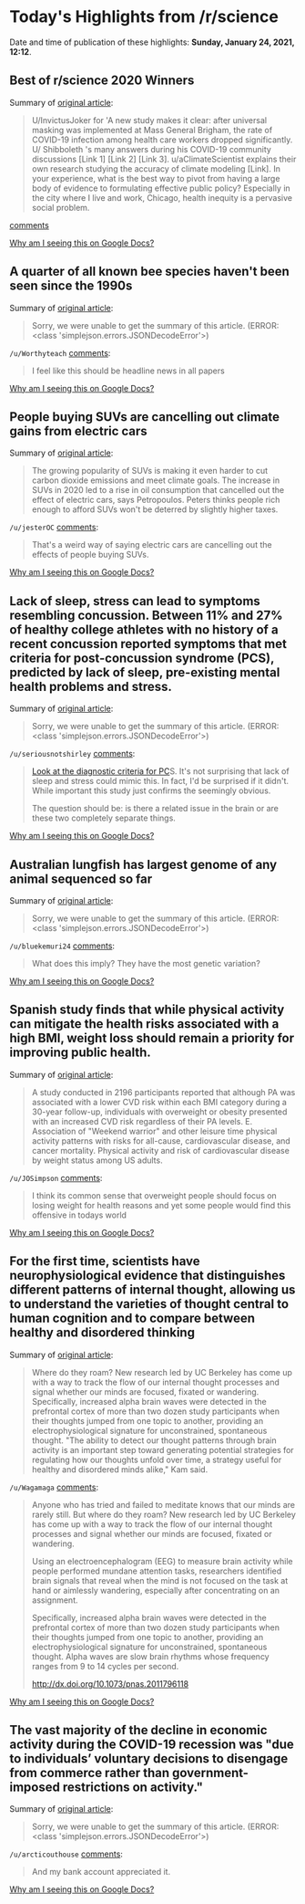 # Today's Highlights from /r/science

Date and time of publication of these highlights: **Sunday, January 24, 2021, 12:12**.

## Best of r/science 2020 Winners

Summary of [original article](https://www.reddit.com/r/science/comments/l0mle7/best_of_rscience_2020_winners/):

> U/InvictusJoker for 'A new study makes it clear: after universal masking was implemented at Mass General Brigham, the rate of COVID-19 infection among health care workers dropped significantly. U/ Shibboleth 's many answers during his COVID-19 community discussions [Link 1] [Link 2] [Link 3]. u/aClimateScientist explains their own research studying the accuracy of climate modeling [Link]. In your experience, what is the best way to pivot from having a large body of evidence to formulating effective public policy? Especially in the city where I live and work, Chicago, health inequity is a pervasive social problem.

[comments](https://www.reddit.com/r/science/comments/l0mle7/best_of_rscience_2020_winners/)

[Why am I seeing this on Google Docs?](https://docs.google.com/document/d/1Dc6We63vOXIZsc0op-Bt4abqkYjXzOigalQqFxmvvbM/edit?usp=sharing)

## A quarter of all known bee species haven't been seen since the 1990s

Summary of [original article](https://www.newscientist.com/article/2265680-a-quarter-of-all-known-bee-species-havent-been-seen-since-the-1990s/):

> Sorry, we were unable to get the summary of this article. (ERROR: <class 'simplejson.errors.JSONDecodeError'>)

`/u/Worthyteach` [comments](https://www.reddit.com/r/science/comments/l44tdt/a_quarter_of_all_known_bee_species_havent_been/):

> I feel like this should be headline news in all papers

[Why am I seeing this on Google Docs?](https://docs.google.com/document/d/1Dc6We63vOXIZsc0op-Bt4abqkYjXzOigalQqFxmvvbM/edit?usp=sharing)

## People buying SUVs are cancelling out climate gains from electric cars

Summary of [original article](https://www.newscientist.com/article/2265449-people-buying-suvs-are-cancelling-out-climate-gains-from-electric-cars/):

> The growing popularity of SUVs is making it even harder to cut carbon dioxide emissions and meet climate goals. The increase in SUVs in 2020 led to a rise in oil consumption that cancelled out the effect of electric cars, says Petropoulos. Peters thinks people rich enough to afford SUVs won't be deterred by slightly higher taxes.

`/u/jesterOC` [comments](https://www.reddit.com/r/science/comments/l44ui5/people_buying_suvs_are_cancelling_out_climate/):

> That's a weird way of saying electric cars are cancelling out the effects of people buying SUVs.

[Why am I seeing this on Google Docs?](https://docs.google.com/document/d/1Dc6We63vOXIZsc0op-Bt4abqkYjXzOigalQqFxmvvbM/edit?usp=sharing)

## Lack of sleep, stress can lead to symptoms resembling concussion. Between 11% and 27% of healthy college athletes with no history of a recent concussion reported symptoms that met criteria for post-concussion syndrome (PCS), predicted by lack of sleep, pre-existing mental health problems and stress.

Summary of [original article](https://news.osu.edu/lack-of-sleep-stress-can-lead-to-symptoms-resembling-concussion/):

> Sorry, we were unable to get the summary of this article. (ERROR: <class 'simplejson.errors.JSONDecodeError'>)

`/u/seriousnotshirley` [comments](https://www.reddit.com/r/science/comments/l3klr0/lack_of_sleep_stress_can_lead_to_symptoms/):

> [Look at the diagnostic criteria for PC](https://en.wikipedia.org/wiki/Post-concussion_syndrome#Diagnosis)S. It's not surprising that lack of sleep and stress could mimic this. In fact, I'd be surprised if it didn't. While important this study just confirms the seemingly obvious.   
> 
> 
> The question should be: is there a related issue in the brain or are these two completely separate things.

[Why am I seeing this on Google Docs?](https://docs.google.com/document/d/1Dc6We63vOXIZsc0op-Bt4abqkYjXzOigalQqFxmvvbM/edit?usp=sharing)

## Australian lungfish has largest genome of any animal sequenced so far

Summary of [original article](https://www.newscientist.com/article/2265127-australian-lungfish-has-largest-genome-of-any-animal-sequenced-so-far/):

> Sorry, we were unable to get the summary of this article. (ERROR: <class 'simplejson.errors.JSONDecodeError'>)

`/u/bluekemuri24` [comments](https://www.reddit.com/r/science/comments/l44pye/australian_lungfish_has_largest_genome_of_any/):

> What does this imply? They have the most genetic variation?

[Why am I seeing this on Google Docs?](https://docs.google.com/document/d/1Dc6We63vOXIZsc0op-Bt4abqkYjXzOigalQqFxmvvbM/edit?usp=sharing)

## Spanish study finds that while physical activity can mitigate the health risks associated with a high BMI, weight loss should remain a priority for improving public health.

Summary of [original article](https://academic.oup.com/eurjpc/advance-article/doi/10.1093/eurjpc/zwaa151/6105192):

> A study conducted in 2196 participants reported that although PA was associated with a lower CVD risk within each BMI category during a 30-year follow-up, individuals with overweight or obesity presented with an increased CVD risk regardless of their PA levels. E. Association of "Weekend warrior" and other leisure time physical activity patterns with risks for all-cause, cardiovascular disease, and cancer mortality. Physical activity and risk of cardiovascular disease by weight status among US adults.

`/u/JOSimpson` [comments](https://www.reddit.com/r/science/comments/l3zxtx/spanish_study_finds_that_while_physical_activity/):

> I think its common sense that overweight people should focus on losing weight for health reasons and yet some people would find this offensive in todays world

[Why am I seeing this on Google Docs?](https://docs.google.com/document/d/1Dc6We63vOXIZsc0op-Bt4abqkYjXzOigalQqFxmvvbM/edit?usp=sharing)

## For the first time, scientists have neurophysiological evidence that distinguishes different patterns of internal thought, allowing us to understand the varieties of thought central to human cognition and to compare between healthy and disordered thinking

Summary of [original article](https://news.berkeley.edu/2021/01/18/where-do-our-minds-wander-brain-waves-can-point-the-way/):

> Where do they roam? New research led by UC Berkeley has come up with a way to track the flow of our internal thought processes and signal whether our minds are focused, fixated or wandering. Specifically, increased alpha brain waves were detected in the prefrontal cortex of more than two dozen study participants when their thoughts jumped from one topic to another, providing an electrophysiological signature for unconstrained, spontaneous thought. "The ability to detect our thought patterns through brain activity is an important step toward generating potential strategies for regulating how our thoughts unfold over time, a strategy useful for healthy and disordered minds alike," Kam said.

`/u/Wagamaga` [comments](https://www.reddit.com/r/science/comments/l44xdc/for_the_first_time_scientists_have/):

> Anyone who has tried and failed to meditate knows that our minds are rarely still. But where do they roam? New research led by UC Berkeley has come up with a way to track the flow of our internal thought processes and signal whether our minds are focused, fixated or wandering.
> 
> Using an electroencephalogram (EEG) to measure brain activity while people performed mundane attention tasks, researchers identified brain signals that reveal when the mind is not focused on the task at hand or aimlessly wandering, especially after concentrating on an assignment.
> 
> Specifically, increased alpha brain waves were detected in the prefrontal cortex of more than two dozen study participants when their thoughts jumped from one topic to another, providing an electrophysiological signature for unconstrained, spontaneous thought. Alpha waves are slow brain rhythms whose frequency ranges from 9 to 14 cycles per second.
> 
> http://dx.doi.org/10.1073/pnas.2011796118

[Why am I seeing this on Google Docs?](https://docs.google.com/document/d/1Dc6We63vOXIZsc0op-Bt4abqkYjXzOigalQqFxmvvbM/edit?usp=sharing)

## The vast majority of the decline in economic activity during the COVID-19 recession was "due to individuals’ voluntary decisions to disengage from commerce rather than government-imposed restrictions on activity."

Summary of [original article](https://www.sciencedirect.com/science/article/pii/S0047272720301754):

> Sorry, we were unable to get the summary of this article. (ERROR: <class 'simplejson.errors.JSONDecodeError'>)

`/u/arcticouthouse` [comments](https://www.reddit.com/r/science/comments/l40y86/the_vast_majority_of_the_decline_in_economic/):

> And my bank account appreciated it.

[Why am I seeing this on Google Docs?](https://docs.google.com/document/d/1Dc6We63vOXIZsc0op-Bt4abqkYjXzOigalQqFxmvvbM/edit?usp=sharing)


